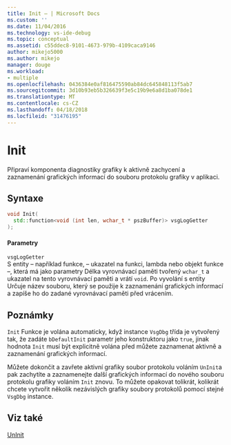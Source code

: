 ```yaml
---
title: Init – | Microsoft Docs
ms.custom: ''
ms.date: 11/04/2016
ms.technology: vs-ide-debug
ms.topic: conceptual
ms.assetid: c55ddec8-9101-4673-979b-4109caca9146
author: mikejo5000
ms.author: mikejo
manager: douge
ms.workload:
- multiple
ms.openlocfilehash: 0436384e0af816475590ab84dc645848113f5ab7
ms.sourcegitcommit: 3d10b93eb5b326639f3e5c19b9e6a8d1ba078de1
ms.translationtype: MT
ms.contentlocale: cs-CZ
ms.lasthandoff: 04/18/2018
ms.locfileid: "31476195"
---
```

# <a name="init"></a>Init
Připraví komponenta diagnostiky grafiky k aktivně zachycení a zaznamenání grafických informací do souboru protokolu grafiky v aplikaci.  
  
## <a name="syntax"></a>Syntaxe  
  
```C++  
void Init(  
  std::function<void (int len, wchar_t * pszBuffer)> vsgLogGetter  
);  
```  
  
#### <a name="parameters"></a>Parametry  
 `vsgLogGetter`  
 S entity – například funkce, – ukazatel na funkci, lambda nebo objekt funkce –, která má jako parametry Délka vyrovnávací paměti tvořený `wchar_t` a ukazatel na tento vyrovnávací paměti a vrátí `void`. Po vyvolání s entity Určuje název souboru, který se použije k zaznamenání grafických informací a zapíše ho do zadané vyrovnávací paměti před vrácením.  
  
## <a name="remarks"></a>Poznámky  
 `Init` Funkce je volána automaticky, když instance `VsgDbg` třída je vytvořený tak, že zadáte `bDefaultInit` parametr jeho konstruktoru jako `true`, jinak hodnota `Init` musí být explicitně volána před můžete zaznamenat aktivně a zaznamenání grafických informací.  
  
 Můžete dokončit a zavřete aktivní grafiky soubor protokolu voláním `UnInit`a pak zachytíte a zaznamenejte další grafických informací do nového souboru protokolu grafiky voláním `Init` znovu. To můžete opakovat tolikrát, kolikrát chcete vytvořit několik nezávislých grafiky soubory protokolů pomocí stejné `VsgDbg` instance.  
  
## <a name="see-also"></a>Viz také  
 [UnInit](init.md)